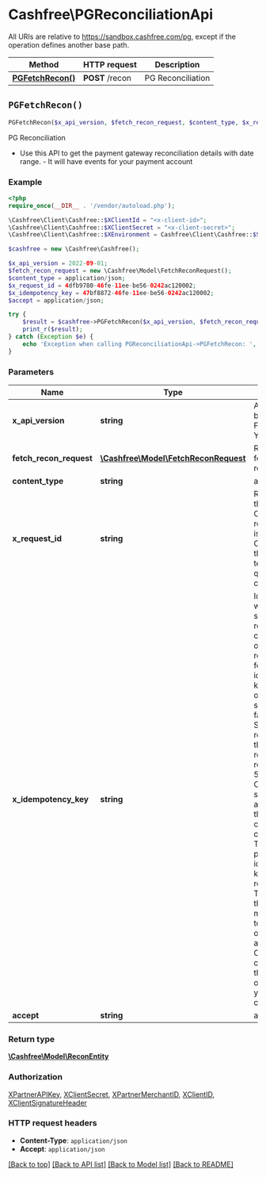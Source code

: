 # Cashfree\PGReconciliationApi

All URIs are relative to https://sandbox.cashfree.com/pg, except if the operation defines another base path.

| Method | HTTP request | Description |
| ------------- | ------------- | ------------- |
| [**PGFetchRecon()**](PGReconciliationApi.md#PGFetchRecon) | **POST** /recon | PG Reconciliation |


## `PGFetchRecon()`

```php
PGFetchRecon($x_api_version, $fetch_recon_request, $content_type, $x_request_id, $x_idempotency_key, $accept): \Cashfree\Model\ReconEntity
```

PG Reconciliation

- Use this API to get the payment gateway reconciliation details with date range. - It will have events for your payment account

### Example

```php
<?php
require_once(__DIR__ . '/vendor/autoload.php');

\Cashfree\Client\Cashfree::$XClientId = "<x-client-id>";
\Cashfree\Client\Cashfree::$XClientSecret = "<x-client-secret>";
\Cashfree\Client\Cashfree::$XEnvironment = Cashfree\Client\Cashfree::$SANDBOX;

$cashfree = new \Cashfree\Cashfree();

$x_api_version = 2022-09-01;
$fetch_recon_request = new \Cashfree\Model\FetchReconRequest();
$content_type = application/json;
$x_request_id = 4dfb9780-46fe-11ee-be56-0242ac120002;
$x_idempotency_key = 47bf8872-46fe-11ee-be56-0242ac120002;
$accept = application/json;

try {
    $result = $cashfree->PGFetchRecon($x_api_version, $fetch_recon_request, $content_type, $x_request_id, $x_idempotency_key, $accept);
    print_r($result);
} catch (Exception $e) {
    echo 'Exception when calling PGReconciliationApi->PGFetchRecon: ', $e->getMessage(), PHP_EOL;
}
```

### Parameters

| Name | Type | Description  | Notes |
| ------------- | ------------- | ------------- | ------------- |
| **x_api_version** | **string**| API version to be used. Format is in YYYY-MM-DD | [default to &#39;2022-09-01&#39;] |
| **fetch_recon_request** | [**\Cashfree\Model\FetchReconRequest**](../Model/FetchReconRequest.md)| Request Body for the reconciliation | |
| **content_type** | **string**| application/json | [optional] |
| **x_request_id** | **string**| Request id for the API call. Can be used to resolve tech issues. Communicate this in your tech related queries to cashfree | [optional] |
| **x_idempotency_key** | **string**| Idempotency works by saving the resulting status code and body of the first request made for any given idempotency key, regardless of whether it succeeded or failed. Subsequent requests with the same key return the same result, including 500 errors.  Currently supported on all POST calls that uses x-client-id &amp; x-client-secret. To use enable, pass x-idempotency-key in the request header. The value of this header must be unique to each operation you are trying to do. One example can be to use the same order_id that you pass while creating orders | [optional] |
| **accept** | **string**| application/json | [optional] |

### Return type

[**\Cashfree\Model\ReconEntity**](../Model/ReconEntity.md)

### Authorization

[XPartnerAPIKey](../../README.md#XPartnerAPIKey), [XClientSecret](../../README.md#XClientSecret), [XPartnerMerchantID](../../README.md#XPartnerMerchantID), [XClientID](../../README.md#XClientID), [XClientSignatureHeader](../../README.md#XClientSignatureHeader)

### HTTP request headers

- **Content-Type**: `application/json`
- **Accept**: `application/json`

[[Back to top]](#) [[Back to API list]](../../README.md#endpoints)
[[Back to Model list]](../../README.md#models)
[[Back to README]](../../README.md)
